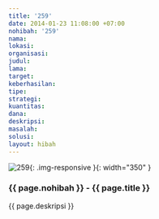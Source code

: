 ```yaml
---
title: '259'
date: 2014-01-23 11:08:00 +07:00
nohibah: '259'
nama:
lokasi:
organisasi:
judul:
lama:
target:
keberhasilan:
tipe:
strategi:
kuantitas:
dana:
deskripsi:
masalah:
solusi:
layout: hibah
---
```


![259](/static/img/hibahcms/259.png){: .img-responsive }{: width="350" }

### {{ page.nohibah }} - {{ page.title }}

{{ page.deskripsi }}
